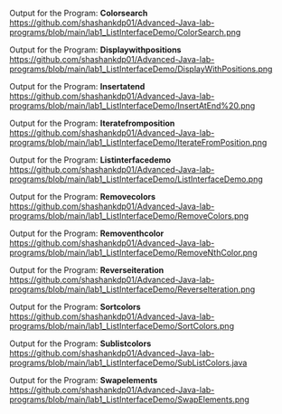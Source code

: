 Output for the Program: **Colorsearch**
https://github.com/shashankdp01/Advanced-Java-lab-programs/blob/main/lab1_ListInterfaceDemo/ColorSearch.png

Output for the Program: **Displaywithpositions**
https://github.com/shashankdp01/Advanced-Java-lab-programs/blob/main/lab1_ListInterfaceDemo/DisplayWithPositions.png

Output for the Program: **Insertatend**
https://github.com/shashankdp01/Advanced-Java-lab-programs/blob/main/lab1_ListInterfaceDemo/InsertAtEnd%20.png

Output for the Program: **Iteratefromposition**
https://github.com/shashankdp01/Advanced-Java-lab-programs/blob/main/lab1_ListInterfaceDemo/IterateFromPosition.png

Output for the Program: **Listinterfacedemo**
https://github.com/shashankdp01/Advanced-Java-lab-programs/blob/main/lab1_ListInterfaceDemo/ListInterfaceDemo.png

Output for the Program: **Removecolors**
https://github.com/shashankdp01/Advanced-Java-lab-programs/blob/main/lab1_ListInterfaceDemo/RemoveColors.png

Output for the Program: **Removenthcolor**
https://github.com/shashankdp01/Advanced-Java-lab-programs/blob/main/lab1_ListInterfaceDemo/RemoveNthColor.png

Output for the Program: **Reverseiteration**
https://github.com/shashankdp01/Advanced-Java-lab-programs/blob/main/lab1_ListInterfaceDemo/ReverseIteration.png

Output for the Program: **Sortcolors**
https://github.com/shashankdp01/Advanced-Java-lab-programs/blob/main/lab1_ListInterfaceDemo/SortColors.png

Output for the Program: **Sublistcolors**
https://github.com/shashankdp01/Advanced-Java-lab-programs/blob/main/lab1_ListInterfaceDemo/SubListColors.java

Output for the Program: **Swapelements**
https://github.com/shashankdp01/Advanced-Java-lab-programs/blob/main/lab1_ListInterfaceDemo/SwapElements.png
